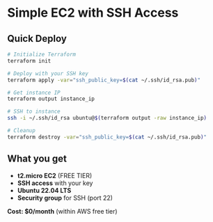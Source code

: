 # Simple EC2 with SSH Access

## Quick Deploy

```bash
# Initialize Terraform
terraform init

# Deploy with your SSH key
terraform apply -var="ssh_public_key=$(cat ~/.ssh/id_rsa.pub)"

# Get instance IP
terraform output instance_ip

# SSH to instance
ssh -i ~/.ssh/id_rsa ubuntu@$(terraform output -raw instance_ip)

# Cleanup
terraform destroy -var="ssh_public_key=$(cat ~/.ssh/id_rsa.pub)"
```

## What you get
- **t2.micro EC2** (FREE TIER)
- **SSH access** with your key
- **Ubuntu 22.04 LTS**
- **Security group** for SSH (port 22)

**Cost: $0/month** (within AWS free tier)